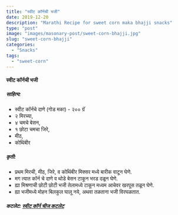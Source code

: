 ```yaml
---
title: "स्वीट कॉर्नची भजी"
date: 2019-12-20
description: "Marathi Recipe for sweet corn maka bhajji snacks"
type: "post"
image: "images/masonary-post/sweet-corn-bhajji.jpg"
slug: "sweet-corn-bhajji"
categories: 
  - "Snacks"
tags:
  - "sweet-corn"
---
```


#### स्वीट कॉर्नची भजी 



##### साहित्य: 


- स्वीट कॉर्नचे दाणे (गोड मका) - २०० ग्रॅ 
- २ मिरच्या,
- ४ चमचे बेसन,
- १ छोटा चमचा जिरे,
- मीठ,
- कोथिंबीर 


##### कृती:


- प्रथम मिरची, मीठ, जिरे, व कोथिंबीर मिक्सर मध्ये बारीक वाटून घेणे.
- मग त्यात कॉर्न चे दाणे व थोडे बेसन टाकून भरड दळून घेणे.
- ह्या मिश्रणाची छोटी छोटी भजी तेलामध्ये टाकून मध्यम आचेवर खरपूस तळून घेणे.
- ह्या भजीमध्ये मोहन बिलकुल घालू नये, अथवा तळताना भजी विरघळतात.



##### कटलेट: [स्वीट कॉर्न चीज कटलेट](/sweet-corn-cheese-cutlet) 